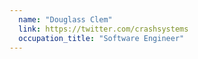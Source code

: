 ```yaml
---
  name: "Douglass Clem"
  link: https://twitter.com/crashsystems
  occupation_title: "Software Engineer"
---
```

